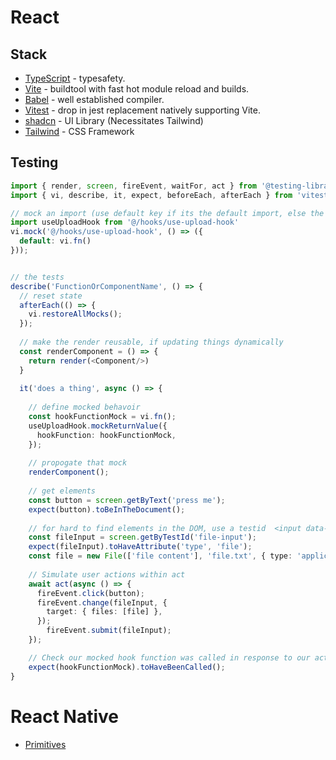# React

## Stack
* [TypeScript](https://www.typescriptlang.org/) - typesafety.
* [Vite](https://vite.dev/guide/#scaffolding-your-first-vite-project) - buildtool with fast hot module reload and builds.
* [Babel](https://babeljs.io/) - well established compiler.
* [Vitest](https://vitest.dev/) - drop in jest replacement natively supporting Vite.
* [shadcn](https://github.com/shadcn-ui) - UI Library (Necessitates Tailwind)
* [Tailwind](https://tailwindcss.com/) - CSS Framework

## Testing

```typescript
import { render, screen, fireEvent, waitFor, act } from '@testing-library/react';
import { vi, describe, it, expect, beforeEach, afterEach } from 'vitest';

// mock an import (use default key if its the default import, else the import name)
import useUploadHook from '@/hooks/use-upload-hook'
vi.mock('@/hooks/use-upload-hook', () => ({
  default: vi.fn()
}));


// the tests
describe('FunctionOrComponentName', () => {
  // reset state
  afterEach(() => {
    vi.restoreAllMocks();
  });
    
  // make the render reusable, if updating things dynamically
  const renderComponent = () => {
    return render(<Component/>)
  }
  
  it('does a thing', async () => {
    
    // define mocked behavoir
    const hookFunctionMock = vi.fn();
    useUploadHook.mockReturnValue({
      hookFunction: hookFunctionMock,
    });
    
    // propogate that mock
    renderComponent();
    
    // get elements
    const button = screen.getByText('press me');
    expect(button).toBeInTheDocument();
  
    // for hard to find elements in the DOM, use a testid  <input data-testid="file-input"/>
    const fileInput = screen.getByTestId('file-input'); 
    expect(fileInput).toHaveAttribute('type', 'file');
    const file = new File(['file content'], 'file.txt', { type: 'application/text' });
    
    // Simulate user actions within act
    await act(async () => {
      fireEvent.click(button);
      fireEvent.change(fileInput, {
        target: { files: [file] },
      });
        fireEvent.submit(fileInput);
    });

    // Check our mocked hook function was called in response to our actions
    expect(hookFunctionMock).toHaveBeenCalled();
}
```




# React Native
* [Primitives](https://rnprimitives.com/)



